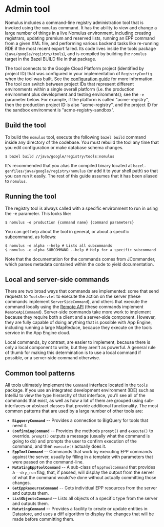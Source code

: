 # Admin tool

Nomulus includes a command-line registry administration tool that is invoked
using the `nomulus` command. It has the ability to view and change a large
number of things in a live Nomulus environment, including creating registrars,
updating premium and reserved lists, running an EPP command from a given XML
file, and performing various backend tasks like re-running RDE if the most
recent export failed. Its code lives inside the tools package
(`java/google/registry/tools`), and is compiled by building the `nomulus` target
in the Bazel BUILD file in that package.

The tool connects to the Google Cloud Platform project (identified by project
ID) that was configured in your implementation of `RegistryConfig` when the tool
was built. See the [configuration guide](./configuration.md) for more
information. The tool can switch between project IDs that represent different
environments within a single overall platform (i.e. the production environment
plus development and testing environments); see the `-e` parameter below. For
example, if the platform is called "acme-registry", then the production project
ID is also "acme-registry", and the project ID for the sandbox environment is
"acme-registry-sandbox".

## Build the tool

To build the `nomulus` tool, execute the following `bazel build` command inside
any directory of the codebase. You must rebuild the tool any time that you edit
configuration or make database schema changes.

```shell
$ bazel build //java/google/registry/tools:nomulus
```

It's recommended that you alias the compiled binary located at
`bazel-genfiles/java/google/registry/nomulus` (or add it to your shell path) so
that you can run it easily. The rest of this guide assumes that it has been
aliased to `nomulus`.

## Running the tool

The registry tool is always called with a specific environment to run in using
the -e parameter. This looks like:

```shell
$ nomulus -e production {command name} {command parameters}
```

You can get help about the tool in general, or about a specific subcommand, as
follows:

```shell
$ nomulus -e alpha --help # Lists all subcommands
$ nomulus -e alpha SUBCOMMAND --help # Help for a specific subcommand
```

Note that the documentation for the commands comes from JCommander, which parses
metadata contained within the code to yield documentation.

## Local and server-side commands

There are two broad ways that commands are implemented: some that send requests
to `ToolsServlet` to execute the action on the server (these commands implement
`ServerSideCommand`), and others that execute the command locally using the
[Remote API](https://cloud.google.com/appengine/docs/java/tools/remoteapi)
(these commands implement `RemoteApiCommand`). Server-side commands take more
work to implement because they require both a client and a server-side
component.
However, they are fully capable of doing anything that is possible with App
Engine, including running a large MapReduce, because they execute on the tools
service in the App Engine cloud.

Local commands, by contrast, are easier to implement, because there is only a
local component to write, but they aren't as powerful. A general rule of thumb
for making this determination is to use a local command if possible, or a
server-side command otherwise.

## Common tool patterns

All tools ultimately implement the `Command` interface located in the `tools`
package. If you use an integrated development environment (IDE) such as IntelliJ
to view the type hierarchy of that interface, you'll see all of the commands
that exist, as well as how a lot of them are grouped using sub-interfaces or
abstract classes that provide additional functionality. The most common patterns
that are used by a large number of other tools are:

*   **`BigqueryCommand`** -- Provides a connection to BigQuery for tools that
    need it.
*   **`ConfirmingCommand`** -- Provides the methods `prompt()` and `execute()`
    to override. `prompt()` outputs a message (usually what the command is going
    to do) and prompts the user to confirm execution of the command, and then
    `execute()` actually does it.
*   **`EppToolCommand`** -- Commands that work by executing EPP commands against
    the server, usually by filling in a template with parameters that were
    passed on the command-line.
*   **`MutatingEppToolCommand`** -- A sub-class of `EppToolCommand` that
    provides a `--dry_run` flag, that, if passed, will display the output from
    the server of what the command would've done without actually committing
    those changes.
*   **`GetEppResourceCommand`** -- Gets individual EPP resources from the server
    and outputs them.
*   **`ListObjectsCommand`** -- Lists all objects of a specific type from the
    server and outputs them.
*   **`MutatingCommand`** -- Provides a facility to create or update entities in
    Datastore, and uses a diff algorithm to display the changes that will be
    made before committing them.
